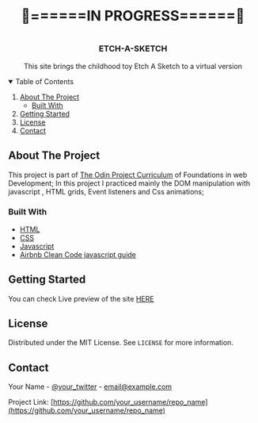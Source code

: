 
<!-- PROJECT LOGO -->
<br />
<p align="center">
  
  <h1 align="center">🚀======IN PROGRESS======🚀<h1>

  <h3 align="center">ETCH-A-SKETCH</h3>

  <p align="center">
    This site brings the childhood toy Etch A Sketch to a virtual version
  </p>
</p>



<!-- TABLE OF CONTENTS -->
<details open="open">
  <summary>Table of Contents</summary>
  <ol>
    <li>
      <a href="#about-the-project">About The Project</a>
      <ul>
        <li><a href="#built-with">Built With</a></li>
      </ul>
    </li>
    <li>
      <a href="#getting-started">Getting Started</a>
    </li>
    <li><a href="#license">License</a></li>
    <li><a href="#contact">Contact</a></li>
  </ol>
</details>



<!-- ABOUT THE PROJECT -->
## About The Project

This project is part of <a href="https://www.theodinproject.com/">The Odin Project Curriculum</a> of Foundations in web Development;
In this project I practiced mainly the DOM manipulation with javascript , HTML grids, Event listeners and Css animations;

### Built With

* [HTML](https://developer.mozilla.org/en-US/docs/Web/HTML)
* [CSS](https://developer.mozilla.org/en-US/docs/Web/CSS)
* [Javascript](https://developer.mozilla.org/en-US/docs/Web/JavaScript)
* [Airbnb Clean Code javascript guide](https://github.com/airbnb/javascript)


## Getting Started

You can check Live preview of the site <a href="#">HERE<a>

<!-- LICENSE -->
## License

Distributed under the MIT License. See `LICENSE` for more information.



<!-- CONTACT -->
## Contact

Your Name - [@your_twitter](https://twitter.com/your_username) - email@example.com

Project Link: [https://github.com/your_username/repo_name](https://github.com/your_username/repo_name)

